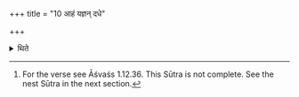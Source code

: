 +++
title = "10 आहं यज्ञन् दधे"

+++

<details><summary>थिते</summary>

10. Then having held it (the coal) with āhaṁ yajñaṁ dadhe...,[^1]  


[^1]: For the verse see Āśvaśs 1.12.36. This Sūtra is not complete. See the nest Sūtra in the next section.
</details>

